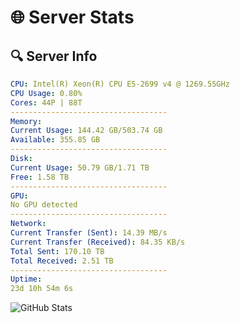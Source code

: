 # 🌐 Server Stats
## 🔍 Server Info
```yaml
CPU: Intel(R) Xeon(R) CPU E5-2699 v4 @ 1269.55GHz
CPU Usage: 0.80%
Cores: 44P | 88T
-----------------------------------
Memory:
Current Usage: 144.42 GB/503.74 GB
Available: 355.85 GB
-----------------------------------
Disk:
Current Usage: 50.79 GB/1.71 TB
Free: 1.58 TB
-----------------------------------
GPU:
No GPU detected
-----------------------------------
Network:
Current Transfer (Sent): 14.39 MB/s
Current Transfer (Received): 84.35 KB/s
Total Sent: 170.10 TB
Total Received: 2.51 TB
-----------------------------------
Uptime:
23d 10h 54m 6s
```
![GitHub Stats](https://img.shields.io/badge/Updated-2025-03-03_09:37:24-blue)